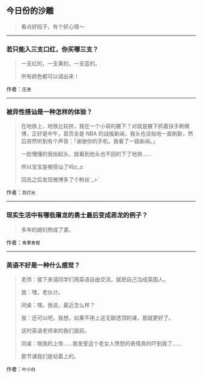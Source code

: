 ## 今日份的沙雕

> 看点好段子，有个好心情～


 
---

### 若只能入三支口红，你买哪三支？

> 一支红的，一支黄的，一支蓝的。
> 
> 所有颜色都可以调出来！


作者：`庄渔`

---

### 被异性搭讪是一种怎样的体验？

> 在地铁上，地铁比较挤，我在一个小哥的腋下？对就是腋下抓着扶手刷微博，正好是中午，首页全是 NBA 的战报新闻，我头也没抬地一直刷新，然后突然听到有个声音：「谢谢你的手机，我看了一路新闻。」
> 
> 一脸懵懂的我抬起头，就看到他头也不回的下了地铁……
> 
> 所以宝宝是被搭讪了吗ಥ_ಥ
> 
> 回去之后发现微博多了个粉丝ˊ_>ˋ


作者：`苏打水`

---

### 现实生活中有哪些屠龙的勇士最后变成恶龙的例子？

> 多年的媳妇熬成了婆。


作者：`青果青橙`

---

### 英语不好是一种什么感觉？

> 老师：接下来请同学们用英语自由交流，就把自己当成英国人。
> 
> 我：嘿，老伙计。
> 
> 同桌：嘿。我说，最近怎么样？
> 
> 我：还可以吧，我想，如果不用上这无聊透顶的课，那就更好了。
> 
> 这时英语老师来的我们面前。
> 
> 同桌：哦我的上帝……我发誓这个老女人愤怒的表情真的吓到我了……
> 
> 那节课我们是站着上的。


作者：`叶小白`